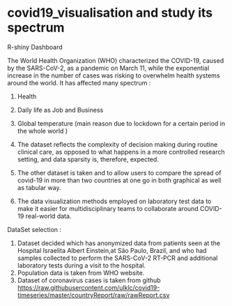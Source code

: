# covid19_visualisation and study its spectrum
R-shiny Dashboard


The World Health Organization (WHO) characterized the COVID-19, caused by the SARS-CoV-2, as a pandemic on March 11, while the exponential increase in the number of cases was risking to overwhelm health systems around the world.
It has affected many spectrum :
  1. Health
  2. Daily life as Job and Business
  3. Global temperature (main reason due to lockdown for a certain period in the whole world )
  
1. The dataset reflects the complexity of decision making during routine clinical care, as opposed to what happens in a more controlled research setting, and data sparsity is, therefore, expected.
2. The other dataset is taken and to allow users to compare the spread of covid-19 in more than two countries at one go in both graphical as well as tabular way.
3. The data visualization methods employed on laboratory test data to make it easier for multidisciplinary teams to collaborate around COVID-19 real-world data.

DataSet selection :

  1. Dataset decided which has anonymized data from patients seen at the Hospital Israelita Albert Einstein,at São Paulo, Brazil, and who had samples collected to perform the SARS-CoV-2 RT-PCR and additional laboratory tests during a visit to the hospital.<source : Kaggle>
  2. Population data is taken from WHO website.
  3. Dataset of coronavirus cases is taken from github
  https://raw.githubusercontent.com/ulklc/covid19-timeseries/master/countryReport/raw/rawReport.csv
